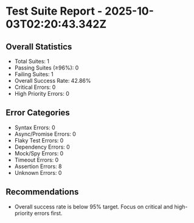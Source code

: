 # Test Suite Report - 2025-10-03T02:20:43.342Z

## Overall Statistics
- Total Suites: 1
- Passing Suites (≥96%): 0
- Failing Suites: 1
- Overall Success Rate: 42.86%
- Critical Errors: 0
- High Priority Errors: 0

## Error Categories
- Syntax Errors: 0
- Async/Promise Errors: 0
- Flaky Test Errors: 0
- Dependency Errors: 0
- Mock/Spy Errors: 0
- Timeout Errors: 0
- Assertion Errors: 8
- Unknown Errors: 0

## Recommendations
- Overall success rate is below 95% target. Focus on critical and high-priority errors first.



